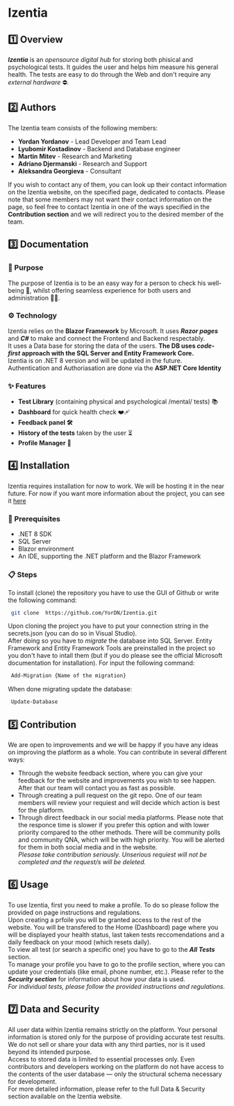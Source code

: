 # Izentia
## 1️⃣ Overview
***Izentia*** is an *opensource digital hub* for storing both phisical and psychological tests. It guides the user and helps him measure his general health. The tests are easy to do through the Web and don't require any *external hardware* ⛔.

## 2️⃣ Authors
The Izentia team consists of the following members:
- **Yordan Yordanov** - Lead Developer and Team Lead
- **Lyubomir Kostadinov** - Backend and Database engineer
- **Martin Mitev** - Research and Marketing
- **Adriano Djermanski** - Research and Support
- **Aleksandra Georgieva** - Consultant

If you wish to contact any of them, you can look up their contact information on the Izentia website, on the specified page, dedicated to contacts. Please note that some members may not want their contact information on the page, so feel free to contact Izentia in one of the ways specified in the **Contribution section** and we will redirect you to the desired member of the team.

## 3️⃣ Documentation
### 🎯 Purpose 
The purpose of Izentia is to be an easy way for a person to check his well-being 🍃, whilst offering seamless experience for both users and administration 🙍‍♂️. 
### ⚙️ Technology
Izentia relies on the **Blazor Framework** by Microsoft. It uses ***Razor pages*** and ***C#*** to make and connect the Frontend and Backend respectably. \
It uses a Data base for storing the data of the users. **The DB uses *code-first* approach with the SQL Server and Entity Framework Core.**\
Izentia is on .NET 8 version and will be updated in the future. \
Authentication and Authoriasation are done via the **ASP.NET Core Identity**

### ✨ Features
- **Test Library** (containing physical and psychological /mental/ tests) 📚
- **Dashboard** for quick health check ❤️‍🩹
- **Feedback panel 🛠️**
- **History of the tests** taken by the user ⏳
- **Profile Manager** 🧑
## 4️⃣ Installation
Izentia requires installation for now to work. We will be hosting it in the near future. For now if you want more information about the project, you can see it [here](https://izentia-buki.netlify.app/)
### 🔧 Prerequisites
- .NET 8 SDK
- SQL Server
- Blazor environment
- An IDE, supporting the .NET platform and the Blazor Framework
### 📋 Steps

To install (clone) the repository you have to use the GUI of Github or write the following command: 
``` bash
 git clone  https://github.com/YorDN/Izentia.git
```
Upon cloning the project you have to put your connection string in the secrets.json (you can do so in Visual Studio). \
After doing so you have to *migrate* the database into SQL Server. Entity Framework and Entity Framework Tools are preinstalled in the project so you don't have to intall them (but if you do please see the official Microsoft documentation for installation). For input the following command:
```bash
 Add-Migration {Name of the migration}
```
When done migrating update the database:
```bash
 Update-Database
```
## 5️⃣ Contribution
We are open to improvements and we will be happy if you have any ideas on improving the platform as a whole. You can contribute in several different ways: 
- Through the website feedback section, where you can give your feedback for the website and improvements you wish to see happen. After that our team will contact you as fast as possible. 
- Through creating a pull request on the git repo. One of our team members will review your requiest and will decide which action is best for the platform.
- Through direct feedback in our social media platforms. Please note that the responce time is slower if you prefer this option and with lower priority compared to the other methods. There will be community polls and community QNA, which will be with high priority. You will be alerted for them in both social media and in the website.\
*Plesase take contribution seriously. Unserious requiest will not be completed and the request/s will be deleted.*
## 6️⃣ Usage
To use Izentia, first you need to make a profile. To do so please follow the provided on page instructions and regulations. \
Upon creating a prfoile you will be granted access to the rest of the website. You will be transfered to the Home (Dashboard) page where you will be displayed your health status, last taken tests reccomendations and a daily feedback on your mood (which resets daily). \
To view all test (or search a specific one) you have to go to the ***All Tests*** section. \
To manage your profile you have to go to the profile section, where you can update your credentials (like email, phone number, etc.). Please refer to the ***Security section*** for information about how your data is used.\
*For individual tests, please follow the provided instructions and regulations.*

## 7️⃣ Data and Security
All user data within Izentia remains strictly on the platform. Your personal information is stored only for the purpose of providing accurate test results. We do not sell or share your data with any third parties, nor is it used beyond its intended purpose. \
Access to stored data is limited to essential processes only. Even contributors and developers working on the platform do not have access to the contents of the user database — only the structural schema necessary for development. \
For more detailed information, please refer to the full Data & Security section available on the Izentia website.


